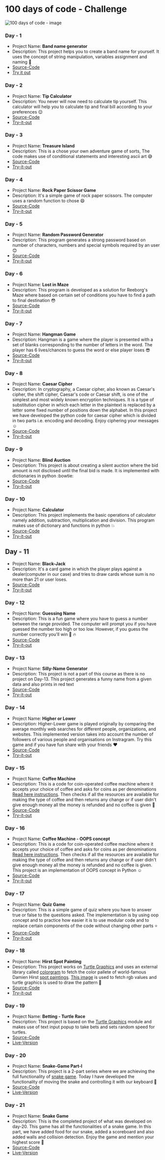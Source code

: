 # 100 days of code - Challenge
![100 days of code - image](https://letslearnabout.net/wp-content/uploads/2018/12/aaaaaaaaaaaaaaaaaaaaab.jpg)

### Day - 1
- Project Name: **Band name generator**
- Description: This project helps you to create a band name for yourself. It uses the concept of string manipulation, variables assignment and naming :grimacing:
- [Source-Code](https://github.com/MihirMore/100daysofcode-Python/blob/main/Day-1/Final_Project/band_name_generator.py)
- [Try it out](https://replit.com/@MihirMore1/band-name-generator-start?embed=1&output=1#main.py)

### Day - 2
- Project Name: **Tip Calculator**
- Description: You never will now need to calculate tip yourself. This calculator will help you to calculate tip and final bill according to your preferences :relieved:
- [Source-Code](https://github.com/MihirMore/100daysofcode-Python/blob/main/Day-2/Final-Project/tip-calculator.py)
- [Try-it-out](https://replit.com/@MihirMore1/tip-calculator-start?embed=1&output=1#main.py)

### Day - 3
- Project Name: **Treasure Island**
- Description: This is a chose your own adventure game of sorts, The code makes use of conditional statements and interesting ascii art :sweat_smile:
- [Source-Code](https://github.com/MihirMore/100daysofcode-Python/blob/main/Day-3/Final-Project/treasure-island.py)
- [Try-it-out](https://replit.com/@MihirMore1/treasure-island-start?embed=1&output=1#main.py)

### Day - 4
- Project Name: **Rock Paper Scissor Game**
- Description: It's a simple game of rock paper scissors. The computer uses a random function to chose :smile:
- [Source-Code](https://github.com/MihirMore/100daysofcode-Python/blob/main/Day-4/Final-Project/rock_paper_scissors.py)
- [Try-it-out](https://replit.com/@MihirMore1/rock-paper-scissors-start?embed=1&output=1#main.py)

### Day - 5
- Project Name: **Random Password Generator**
- Description: This program generates a strong password based on number of characters, numbers and special symbols required by an user :blush:
- [Source-Code](https://github.com/MihirMore/100daysofcode-Python/blob/main/Day-5/Final_Project/password_generator.py)
- [Try-it-out](https://replit.com/@MihirMore1/password-generator-start?embed=1&output=1#main.py)

### Day - 6
- Project Name: **Lost in Maze**
- Description: This program is developed as a solution for Reeborg's Maze where based on certain set of conditions you have to find a path to final destination :flushed:
- [Source-Code](https://github.com/MihirMore/100daysofcode-Python/blob/main/Day-6/Final_Project/Lost_in_maze.py)
- [Try-it-out](https://reeborg.ca/reeborg.html?lang=en&mode=python&menu=worlds%2Fmenus%2Freeborg_intro_en.json&name=Maze&url=worlds%2Ftutorial_en%2Fmaze1.json)

### Day - 7 
- Project Name: **Hangman Game**
- Description: Hangman is a game where the player is presented with a set of blanks corresponding to the number of letters in the word. The player has 6 lives/chances to guess the word or else player loses :sunglasses:
- [Source-Code](https://github.com/MihirMore/100daysofcode-Python/tree/main/Day-7/Final-Project)
- [Try-it-out](https://replit.com/@MihirMore1/password-generator-start?embed=1&output=1?embed=1&output=1#main.py)

### Day - 8 
- Project Name: **Caesar Cipher**
- Description: In cryptography, a Caesar cipher, also known as Caesar's cipher, the shift cipher, Caesar's code or Caesar shift, is one of the simplest and most widely known encryption techniques. It is a type of substitution cipher in which each letter in the plaintext is replaced by a letter some fixed number of positions down the alphabet. In this project we have developed the python code for caesar cipher which is divided in two parts i.e. encoding and decoding. Enjoy ciphering your messages :relaxed:
- [Source-Code](https://github.com/MihirMore/100daysofcode-Python/tree/main/Day-8/Final-Project)
- [Try-it-out](https://replit.com/@MihirMore1/caesar-cipher?embed=1&output=1#main.py)

### Day - 9
- Project Name: **Blind Auction**
- Description: This project is about creating a silent auction where the bid amount is not disclosed until the final bid is made. It is implemented with dictionaries in python :bowtie:
-  [Source-Code](https://github.com/MihirMore/100daysofcode-Python/tree/main/Day-9/Final-Project)
-  [Try-it-out](https://replit.com/@MihirMore1/blind-auction-start?embed=1&output=1#main.py)

### Day - 10
- Project Name: **Calculator**
- Description: This project implements the basic operations of calculator namely addition, subtraction, multiplication and division. This program makes use of dictionary and functions in python :boom:
- [Source-Code](https://github.com/MihirMore/100daysofcode-Python/tree/main/Day-10/Final-Project)
- [Try-it-out](https://replit.com/@MihirMore1/calculator?embed=1&output=1#main.py)

## Day - 11
- Project Name: **Black-Jack**
- Description: It's a card game in which the player plays against a dealer(computer in our case) and tries to draw cards whose sum is no more than 21 or user loses.
- [Source-Code](https://github.com/MihirMore/100daysofcode-Python/tree/main/Day-11/BlackJack) 
- [Try-it-out](https://replit.com/@MihirMore1/blackjack-start?embed=1&output=1#main.py)

### Day - 12
- Project Name: **Guessing Name**
- Description:  This is a fun game where you have to guess a number between the range provided. The computer will prompt you if you have guessed the number too high or too low.   However, if you guess the number correctly you'll win :dizzy: :fire:
- [Source-Code](https://github.com/MihirMore/100daysofcode-Python/tree/main/Day-12/Final-Project)
- [Try-it-out](https://replit.com/@MihirMore1/guessing-game?embed=1&output=1#main.py)

### Day - 13
- Project Name: **Silly-Name Generator**
- Description: This project is not a part of this course as there is no project on Day-13. This project generates a funny name from a given data and also prints in red text
- [Source-Code](https://github.com/MihirMore/100daysofcode-Python/tree/main/Day-13/Final-Project)
- [Try-it-out](https://replit.com/@MihirMore1/Silly-name-generator?embed=1&output=1#main.py) 

### Day - 14
- Project Name: **Higher or Lower**
- Description:  Higher-Lower game is played originally by comparing the average monthly web searches for different people, organizations, and websites. This implemented version   takes into account the number of followers of various people and organisations on Instragram. Try this game and if you have fun share with your friends :heart:
- [Source-Code](https://github.com/MihirMore/100daysofcode-Python/tree/main/Day-14/FInal_Project)
- [Try-it-out](https://replit.com/@MihirMore1/higher-lower-game?embed=1&output=1#main.py) 
 
### Day - 15
- Project Name: **Coffee Machine**
- Description: This is a code for coin-operated coffee machine where it accepts your choice of coffee and asks for coins as per denominations [Read here instructions](https://github.com/MihirMore/100daysofcode-Python/tree/main/Day-15/Coffee-machine_intructions). Then checks if all the resources are available for making the type of coffee and then returns any change or if user didn't give enough money all the money is refunded and no coffee is given :sparkling_heart:
- [Source-Code](https://github.com/MihirMore/100daysofcode-Python/tree/main/Day-15/Final-Project)
- [Try-it-out](https://replit.com/@MihirMore1/coffee-machine?embed=1&output=1#main.py)

### Day - 16
- Project Name: **Coffee Machine - OOPS concept**
- Description: This is a code for coin-operated coffee machine where it accepts your choice of coffee and asks for coins as per denominations [Read here instructions](https://github.com/MihirMore/100daysofcode-Python/tree/main/Day-15/Coffee-machine_intructions). Then checks if all the resources are available for making the type of coffee and then returns any change or if user didn't give enough money all the money is refunded and no coffee is given. This project is an implementation of OOPS concept in Python :relaxed:
- [Source-Code](https://github.com/MihirMore/100daysofcode-Python/tree/main/Day-16/Final-Project)
- [Try-it-out](https://replit.com/@MihirMore1/oop-coffee-machine?embed=1&output=1#main.py)

### Day - 17 
- Project Name: **Quiz Game**
- Description: This is a simple game of quiz where you have to answer true or false to the questions asked. The implementation is by using oop concept and to practice how easier it is to use modular code and to replace certain components of the code without changing other parts :star:
- [Source-Code](https://github.com/MihirMore/100daysofcode-Python/tree/main/Day-17/Final-Project)
- [Try-it-out](https://replit.com/@MihirMore1/quiz-game?embed=1&output=1#main.py)


### Day - 18
- Project Name: **Hirst Spot Painting**
- Description: This project works on [Turtle Graphics](https://docs.python.org/3/library/turtle.html) and uses an external library called [colorgram](https://pypi.org/project/colorgram.py/) to fetch the color pallete of world-famous Damien Hirst [spot paintings](https://www.damienhirst.com/texts1/series/spots). [This image](https://github.com/MihirMore/100daysofcode-Python/blob/main/Day-18/Final-Project/image.jpg) is used to fetch rgb values and turtle graphics is used to draw the pattern :art:
- [Source-Code](https://github.com/MihirMore/100daysofcode-Python/tree/main/Day-18/Final-Project)
- [Try-it-out](https://replit.com/@MihirMore1/Hirstpainting#main.py)

### Day - 19
- Project Name: **Betting - Turtle Race**
- Description: This project is based on the [Turtle Graphics](https://docs.python.org/3/library/turtle.html) module and makes use of text input popup to take bets and sets random speed for turtles. 
- [Source-Code](https://github.com/MihirMore/100daysofcode-Python/tree/main/Day-19/Final-Project)
- [Live-Version](https://replit.com/@MihirMore1/Turtle-Race#main.py)


### Day - 20
- Project Name: **Snake-Game Part-I**
- Description: This project is a 2-part series where we are achieving the full functionality of [snake game](https://en.wikipedia.org/wiki/Snake_(video_game_genre)). Today I have developed the functionality of moving the snake and controlling it with our keyboard :imp:  
- [Source-Code](https://github.com/MihirMore/100daysofcode-Python/tree/main/Day-20/Final-Project)
- [Live-Version](https://replit.com/@MihirMore1/Snake-I#main.py)

### Day - 21
- Project Name: **Snake Game**
- Description: This is the completed project of what was developed on day-20. This game has all the functionalities of a snake game. In this part, we have added food for our snake, added a scoreboard and also added walls and collision detection. Enjoy the game and mention your highest score :snake:
- [Source-Code](https://github.com/MihirMore/100daysofcode-Python/tree/main/Day-21/FInal-Project)
- [Live-Version](https://replit.com/@MihirMore1/Snake-Game?embed=1&output=1#main.py)
